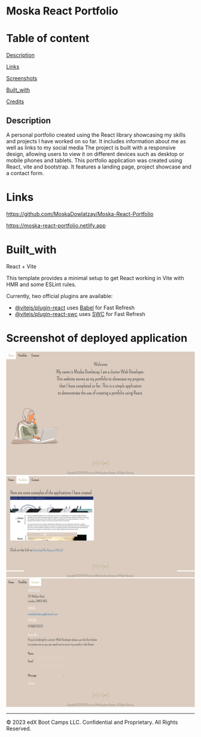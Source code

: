 # Moska React Portfolio

# Table of content

[Description](#description)  

[Links](#Links)

[Screenshots](#Screenshots)

[Built_with](#Built_with)

[Credits](#Credits)

## Description 
A personal portfolio created using the React library showcasing my skills and projects I have worked on so far. It includes information about me as well as links to my social media The project is built with a responsive design, allowing users to view it on different devices such as desktop or mobile phones and tablets.
This portfolio application was created using React, vite and bootstrap. It features a landing page, project showcase and a contact form. 


# Links

https://github.com/MoskaDowlatzay/Moska-React-Portfolio

https://moska-react-portfolio.netlify.app

# Built_with 
React + Vite

This template provides a minimal setup to get React working in Vite with HMR and some ESLint rules.

Currently, two official plugins are available:

- [@vitejs/plugin-react](https://github.com/vitejs/vite-plugin-react/blob/main/packages/plugin-react/README.md) uses [Babel](https://babeljs.io/) for Fast Refresh
- [@vitejs/plugin-react-swc](https://github.com/vitejs/vite-plugin-react-swc) uses [SWC](https://swc.rs/) for Fast Refresh

# Screenshot of deployed application
![Screenshot](./public/1.png)
![Screenshot](./public/2.png)
![Screenshot](./public/3.png)

---
© 2023 edX Boot Camps LLC. Confidential and Proprietary. All Rights Reserved.
